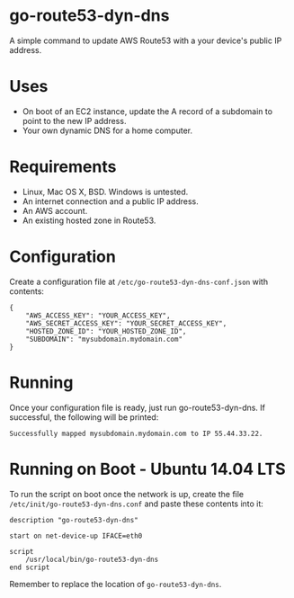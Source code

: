 # go-route53-dyn-dns #

A simple command to update AWS Route53 with a your device's public IP address.

# Uses #

* On boot of an EC2 instance, update the A record of a subdomain to point to the new IP address.
* Your own dynamic DNS for a home computer.

# Requirements #

* Linux, Mac OS X, BSD. Windows is untested.
* An internet connection and a public IP address.
* An AWS account.
* An existing hosted zone in Route53.

# Configuration #

Create a configuration file at `/etc/go-route53-dyn-dns-conf.json` with contents:

    {
        "AWS_ACCESS_KEY": "YOUR_ACCESS_KEY",
        "AWS_SECRET_ACCESS_KEY": "YOUR_SECRET_ACCESS_KEY",
        "HOSTED_ZONE_ID": "YOUR_HOSTED_ZONE_ID",
        "SUBDOMAIN": "mysubdomain.mydomain.com"
    }

# Running #

Once your configuration file is ready, just run go-route53-dyn-dns. If successful, the following will be printed:

    Successfully mapped mysubdomain.mydomain.com to IP 55.44.33.22.

# Running on Boot - Ubuntu 14.04 LTS #

To run the script on boot once the network is up, create the file `/etc/init/go-route53-dyn-dns.conf` and paste these contents into it:

    description "go-route53-dyn-dns"

    start on net-device-up IFACE=eth0

    script
        /usr/local/bin/go-route53-dyn-dns
    end script

Remember to replace the location of `go-route53-dyn-dns`.
